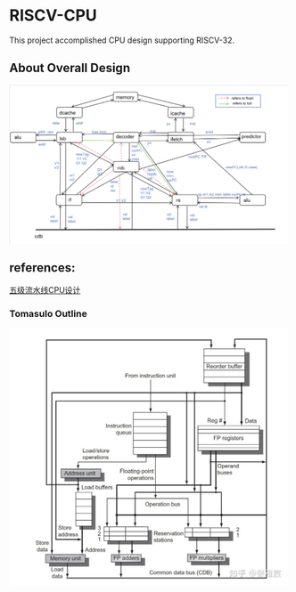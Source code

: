# RISCV-CPU

This project accomplished CPU design supporting RISCV-32.

## About Overall Design
<img src="figures/myTomasulo(3).png" width="500" align=center />

## references:

[五级流水线CPU设计](https://notes.widcard.win/undergraduate/cs/report/)

### Tomasulo Outline
<img src="figures/Tomasulo.jpg" width="500" align=center />
